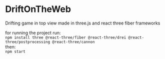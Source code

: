 # DriftOnTheWeb
Drifting game in top view made in three.js and react three fiber frameworks

for running the project run: <br>
`npm install three @react-three/fiber @react-three/drei @react-three/postprocessing @react-three/cannon` <br>
then: <br>
`npm start`
